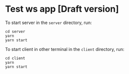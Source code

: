 # Test ws app [Draft version]


To start server in the `server` directory, run:

```
cd server
yarn
yarn start
```

To start client in other terminal in the `client` directory, run:

```
cd client
yarn
yarn start
```